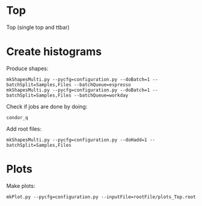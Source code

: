 Top
====

Top (single top and ttbar)


Create histograms
====

Produce shapes:

    mkShapesMulti.py --pycfg=configuration.py --doBatch=1 --batchSplit=Samples,Files --batchQueue=espresso
    mkShapesMulti.py --pycfg=configuration.py --doBatch=1 --batchSplit=Samples,Files --batchQueue=workday 
    
    
Check if jobs are done by doing:

    condor_q
    
Add root files:

    mkShapesMulti.py --pycfg=configuration.py --doHadd=1 --batchSplit=Samples,Files
    

Plots
====

Make plots:


    mkPlot.py --pycfg=configuration.py --inputFile=rootFile/plots_Top.root

    

